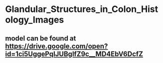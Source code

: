 # Glandular_Structures_in_Colon_Histology_Images

## model can be found at https://drive.google.com/open?id=1ci5UggePqIJUBglfZ9c__MD4EbV6DcfZ
